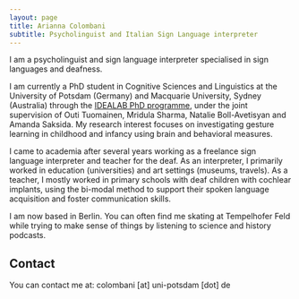 ```yaml
---
layout: page
title: Arianna Colombani
subtitle: Psycholinguist and Italian Sign Language interpreter
---
```


I am a psycholinguist and sign language interpreter specialised in sign languages and deafness.  

I am currently a PhD student in Cognitive Sciences and Linguistics at the University of Potsdam (Germany) and Macquarie University, Sydney (Australia) through the [IDEALAB PhD programme](https://phd-idealab.com/), under the joint supervision of Outi Tuomainen, Mridula Sharma, Natalie Boll-Avetisyan and Amanda Saksida. My research interest focuses on investigating gesture learning in childhood and infancy using brain and behavioral measures. 

I came to academia after several years working as a freelance sign language interpreter and teacher for the deaf. As an interpreter, I primarily worked in education (universities) and art settings (museums, travels). As a teacher, I mostly worked in primary schools with deaf children with cochlear implants, using the bi-modal method to support their spoken language acquisition and foster communication skills. 

I am now based in Berlin. You can often find me skating at Tempelhofer Feld while trying to make sense of things by listening to science and history podcasts.

## Contact
You can contact me at: colombani [at] uni-potsdam [dot] de
